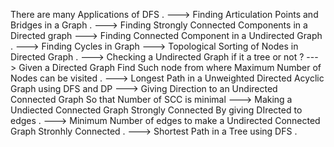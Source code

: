 There are many Applications of DFS .
---> Finding Articulation Points and Bridges in a Graph .
---> Finding Strongly Connected Components in a Directed graph
---> Finding Connected Component in a Undirected Graph .
---> Finding Cycles in Graph 
---> Topological Sorting of Nodes in Directed Graph .
---> Checking a Undirected Graph if it a tree or not ?
---> Given a Directed Graph Find Such node from where 
    Maximum Number of Nodes can be visited .
---> Longest Path in a Unweighted Directed Acyclic Graph
     using DFS and DP
---> Giving Direction to an Undirected Connected Graph So that
    Number of SCC is minimal
---> Making a Undiected Connected Graph Strongly Connected By
     giving DIrected to edges .
---> Minimum Number of edges to make a Undirected Connected Graph Stronhly Connected .
---> Shortest Path in a Tree using DFS .
